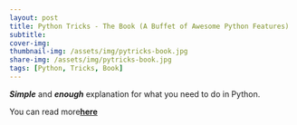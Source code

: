```yaml
---
layout: post
title: Python Tricks - The Book (A Buffet of Awesome Python Features)
subtitle: 
cover-img: 
thumbnail-img: /assets/img/pytricks-book.jpg
share-img: /assets/img/pytricks-book.jpg
tags: [Python, Tricks, Book]
---
```


**_Simple_** and **_enough_** explanation for what you need to do in Python.  

 You can read more[**here**](https://realpython.com/products/python-tricks-book/)
